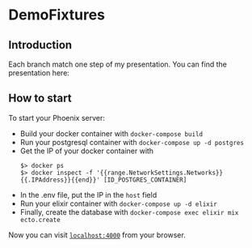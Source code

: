 # DemoFixtures

## Introduction

Each branch match one step of my presentation.
You can find the presentation here:

## How to start

To start your Phoenix server:

  * Build your docker container with `docker-compose build`
  * Run your postgresql container with `docker-compose up -d postgres`
  * Get the IP of your docker container with
    ```
    $> docker ps
    $> docker inspect -f '{{range.NetworkSettings.Networks}}{{.IPAddress}}{{end}}' [ID_POSTGRES_CONTAINER]
    ```
  * In the .env file, put the IP in the `host` field
  * Run your elixir container with `docker-compose up -d elixir`
  * Finally, create the database with `docker-compose exec elixir mix ecto.create`

Now you can visit [`localhost:4000`](http://localhost:4000) from your browser.
